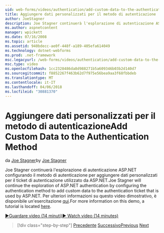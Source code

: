 ```yaml
---
uid: web-forms/videos/authentication/add-custom-data-to-the-authentication-method
title: Aggiungere dati personalizzati per il metodo di autenticazione | Documenti Microsoft
author: JoeStagner
description: Joe Stagner continuerà l'esplorazione di autenticazione ASP.NET configurando il metodo di autenticazione per aggiungere dati personalizzati per il ticket di autenticazione...
ms.author: aspnetcontent
manager: wpickett
ms.date: 07/16/2008
ms.topic: article
ms.assetid: 940bdecc-ae0f-448f-a189-405efa614049
ms.technology: dotnet-webforms
ms.prod: .net-framework
msc.legacyurl: /web-forms/videos/authentication/add-custom-data-to-the-authentication-method
msc.type: video
ms.openlocfilehash: 1cc2328486da8d988271b5a609346b03b2d140d7
ms.sourcegitcommit: f8852267f463b62d7f975e56bea9aa3f68fbbdeb
ms.translationtype: MT
ms.contentlocale: it-IT
ms.lasthandoff: 04/06/2018
ms.locfileid: "30881370"
---
```

<a name="add-custom-data-to-the-authentication-method"></a><span data-ttu-id="68b67-103">Aggiungere dati personalizzati per il metodo di autenticazione</span><span class="sxs-lookup"><span data-stu-id="68b67-103">Add Custom Data to the Authentication Method</span></span>
====================
<span data-ttu-id="68b67-104">da [Joe Stagner](https://github.com/JoeStagner)</span><span class="sxs-lookup"><span data-stu-id="68b67-104">by [Joe Stagner](https://github.com/JoeStagner)</span></span>

<span data-ttu-id="68b67-105">Joe Stagner continuerà l'esplorazione di autenticazione ASP.NET configurando il metodo di autenticazione per aggiungere dati personalizzati per il ticket di autenticazione utilizzato da ASP.NET.</span><span class="sxs-lookup"><span data-stu-id="68b67-105">Joe Stagner will continue the exploration of ASP.NET authentication by configuring the authentication method to add custom data to the authentication ticket that is used by ASP.NET.</span></span> <span data-ttu-id="68b67-106">Per ulteriori informazioni su questo video dimostrativo, è disponibile un'esercitazione [qui](../../overview/older-versions-security/introduction/forms-authentication-configuration-and-advanced-topics-vb.md).</span><span class="sxs-lookup"><span data-stu-id="68b67-106">For more information on this demo, a tutorial is located [here](../../overview/older-versions-security/introduction/forms-authentication-configuration-and-advanced-topics-vb.md).</span></span>

[<span data-ttu-id="68b67-107">&#9654;Guardare video (14 minuti)</span><span class="sxs-lookup"><span data-stu-id="68b67-107">&#9654; Watch video (14 minutes)</span></span>](https://channel9.msdn.com/Blogs/ASP-NET-Site-Videos/add-custom-data-to-the-authentication-method)

> [!div class="step-by-step"]
> <span data-ttu-id="68b67-108">[Precedente](forms-login-custom-key-configuration.md)
> [Successivo](use-custom-principal-objects.md)</span><span class="sxs-lookup"><span data-stu-id="68b67-108">[Previous](forms-login-custom-key-configuration.md)
[Next](use-custom-principal-objects.md)</span></span>
